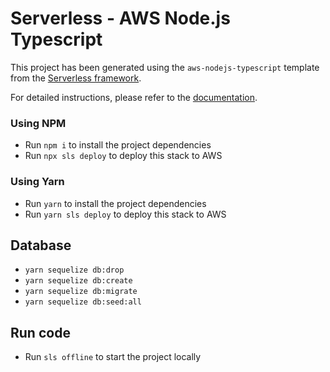 # Serverless - AWS Node.js Typescript

This project has been generated using the `aws-nodejs-typescript` template from the [Serverless framework](https://www.serverless.com/).

For detailed instructions, please refer to the [documentation](https://www.serverless.com/framework/docs/providers/aws/).

### Using NPM

- Run `npm i` to install the project dependencies
- Run `npx sls deploy` to deploy this stack to AWS

### Using Yarn

- Run `yarn` to install the project dependencies
- Run `yarn sls deploy` to deploy this stack to AWS

## Database
- `yarn sequelize db:drop`
- `yarn sequelize db:create`
- `yarn sequelize db:migrate`
- `yarn sequelize db:seed:all`

## Run code
- Run `sls offline` to start the project locally